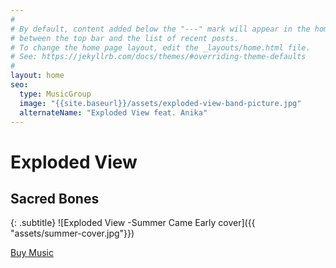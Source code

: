 ```yaml
---
#
# By default, content added below the "---" mark will appear in the home page
# between the top bar and the list of recent posts.
# To change the home page layout, edit the _layouts/home.html file.
# See: https://jekyllrb.com/docs/themes/#overriding-theme-defaults
#
layout: home
seo:
  type: MusicGroup
  image: "{{site.baseurl}}/assets/exploded-view-band-picture.jpg"
  alternateName: "Exploded View feat. Anika"
---
```


# Exploded View
## Sacred Bones
{: .subtitle}
![Exploded View -Summer Came Early cover]({{ "assets/summer-cover.jpg"}})

<a class="btn btn-primary btn-lg buy" href="https://explodedview.bandcamp.com/">Buy Music</a>
